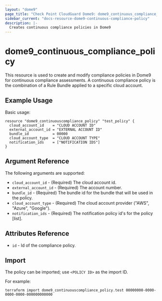 ```yaml
---
layout: "dome9"
page_title: "Check Point CloudGuard Dome9: dome9_continuous_compliance_policy"
sidebar_current: "docs-resource-dome9-continuous-compliance-policy"
description: |-
  Creates continuous compliance policies in Dome9
---
```


# dome9_continuous_compliance_policy

This  resource is used to  create and modify compliance policies in Dome9 for continuous compliance assessments. A continuous compliance policy is the combination of a Rule Bundle applied to a specific cloud account.

## Example Usage

Basic usage:

```hcl
resource "dome9_continuouscompliance_policy" "test_policy" {
  cloud_account_id    = "CLOUD ACCOUNT ID"
  external_account_id = "EXTERNAL ACCOUNT ID"
  bundle_id           = 00000
  cloud_account_type  = "CLOUD ACCOUNT TYPE"
  notification_ids    = ["NOTIFICATION IDS"]
}

```

## Argument Reference

The following arguments are supported:

* `cloud_account_id` - (Required) The cloud account id.
* `external_account_id` - (Required) The account number.
* `bundle_id` - (Required) The bundle id for the bundle that will be used in the policy.
* `cloud_account_type` - (Required) The cloud account provider ("AWS", "Azure", "Google").
* `notification_ids` - (Required) The notification policy id's for the policy [list].
    
## Attributes Reference

* `id` - Id of the compliance policy.

## Import

The policy can be imported; use `<POLICY ID>` as the import ID. 

For example:

```shell
terraform import dome9_continuouscompliance_policy.test 00000000-0000-0000-0000-000000000000
```
